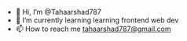 - 👋 Hi, I’m @Tahaarshad787
- 🌱 I’m currently learning learning frontend web dev
- 📫 How to reach me tahaarshad787@gmail.com

<!---
Tahaarshad787/Tahaarshad787 is a ✨ special ✨ repository because its `README.md` (this file) appears on your GitHub profile.
You can click the Preview link to take a look at your changes.
--->
